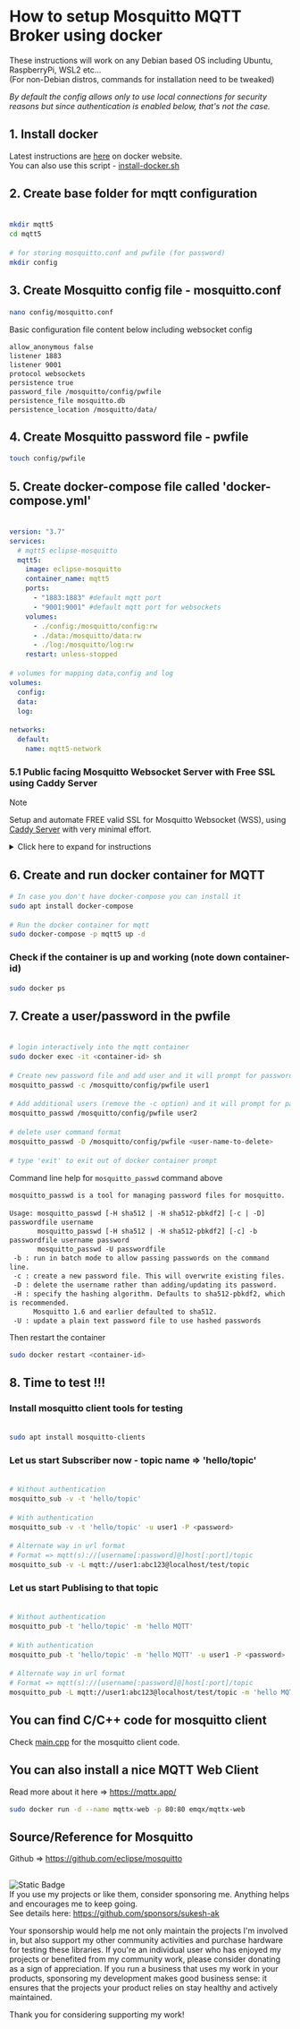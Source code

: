 # How to setup Mosquitto MQTT Broker using docker 
These instructions will work on any Debian based OS including Ubuntu, RaspberryPi, WSL2 etc...  
(For non-Debian distros, commands for installation need to be tweaked)  

_By default the config allows only to use local connections for security reasons but since authentication is enabled below, that's not the case._

## 1. Install docker

Latest instructions are [here](https://docs.docker.com/engine/install/ubuntu/) on docker website.  
You can also use this script - [install-docker.sh](/install-docker.sh)

## 2. Create base folder for mqtt configuration

```bash

mkdir mqtt5
cd mqtt5

# for storing mosquitto.conf and pwfile (for password)
mkdir config

```

## 3. Create Mosquitto config file - mosquitto.conf
```bash
nano config/mosquitto.conf
```

Basic configuration file content below including websocket config
```
allow_anonymous false
listener 1883
listener 9001
protocol websockets
persistence true
password_file /mosquitto/config/pwfile
persistence_file mosquitto.db
persistence_location /mosquitto/data/
```

## 4. Create Mosquitto password file - pwfile

```bash
touch config/pwfile
```

## 5. Create docker-compose file called 'docker-compose.yml'

```yml

version: "3.7"
services:
  # mqtt5 eclipse-mosquitto
  mqtt5:
    image: eclipse-mosquitto
    container_name: mqtt5
    ports:
      - "1883:1883" #default mqtt port
      - "9001:9001" #default mqtt port for websockets
    volumes:
      - ./config:/mosquitto/config:rw
      - ./data:/mosquitto/data:rw
      - ./log:/mosquitto/log:rw
    restart: unless-stopped

# volumes for mapping data,config and log
volumes:
  config:
  data:
  log:

networks:
  default:
    name: mqtt5-network

```
### 5.1 Public facing Mosquitto Websocket Server with Free SSL using Caddy Server

> [!NOTE]  
> Setup and automate FREE valid SSL for Mosquitto Websocket (WSS), using [Caddy Server](https://caddyserver.com/) with very minimal effort.

<details>
<summary>Click here to expand for instructions</summary>

#### Setting up CaddyServer

Lets check the steps for setting it up  
- Create folders for Caddy data and config
- Configure DNS with A record pointing to your MQTT public IP address  
- Create a config file called 'Caddyfile'
- Create a combined docker-compose file with Caddy + Mosquitto
- Create containers using docker-compose run 

#### Create folders for Caddy
```bash
# Caddy data & config files where certificates etc are stored
mkdir caddy_data
mkdir caddy_config
```

#### DNS Setup
```bash
# Create a DNS A/AAAA record pointing your domain to the public IP address
mqtt.domain.com  A  <public-IP-address-for-MQTT-instance>
```
Make sure to wait for the DNS record to complete propagation (depending on TTL). Otherwise automatic SSL creation would not work. 

#### Caddyfile for configuration
Caddy uses 2 volumes for data (storing certificates etc) & config.  
Create a file called 'Caddyfile' in the local folder for configuration, which will be mapped to /etc/caddy/Caddyfile through docker-compose file as below.

#### Content of configuration file called 'Caddyfile' 
```bash
# Config file in the current folder
touch Caddyfile
```
_Add below content to `Caddyfile`_ created above.
```
mqtt.domain.com {
        reverse_proxy ws://mqtt5:9001
}
```

#### Combined docker-compose.yml
```yaml
version: "3.7"
services:
  # mqtt5 eclipse-mosquitto
  mqtt5:
    image: eclipse-mosquitto
    container_name: mqtt5
    ports:
      - "1883:1883" #default mqtt port
      - "9001:9001" #default mqtt port for websockets
    volumes:
      - ./config:/mosquitto/config:rw
      - ./data:/mosquitto/data:rw
      - ./log:/mosquitto/log:rw
    restart: unless-stopped

  # caddy for HTTPS and reverse-proxy
  caddy:
    image: caddy:latest
    container_name: caddy
    restart: unless-stopped
    ports:
      - "80:80"
      - "443:443"
      - "443:443/udp"
    volumes:
      - ./Caddyfile:/etc/caddy/Caddyfile
      - ./caddy_data:/data
      - ./caddy_config:/config

# volumes for mapping data,config and log
volumes:
  config:
  data:
  log:
  caddy_data:
  caddy_config:

networks:
  default:
    # Caddy and mosquitto should be in the same docker network
    name: caddy-mqtt
```

```bash
# MQTT Connection URL would be 
# WSS => Websocket Secure with SSL
wss://mqtt.domain.com:443
```
#### Using MQTTX Client
![alt text](mqttx-client.png)
</details>

## 6. Create and run docker container for MQTT

```bash
# In case you don't have docker-compose you can install it
sudo apt install docker-compose

# Run the docker container for mqtt
sudo docker-compose -p mqtt5 up -d
```

### Check if the container is up and working (note down container-id)

```bash
sudo docker ps
```

## 7. Create a user/password in the pwfile

```bash

# login interactively into the mqtt container
sudo docker exec -it <container-id> sh

# Create new password file and add user and it will prompt for password
mosquitto_passwd -c /mosquitto/config/pwfile user1

# Add additional users (remove the -c option) and it will prompt for password
mosquitto_passwd /mosquitto/config/pwfile user2

# delete user command format
mosquitto_passwd -D /mosquitto/config/pwfile <user-name-to-delete>

# type 'exit' to exit out of docker container prompt

```

Command line help for `mosquitto_passwd` command above
```
mosquitto_passwd is a tool for managing password files for mosquitto.

Usage: mosquitto_passwd [-H sha512 | -H sha512-pbkdf2] [-c | -D] passwordfile username
       mosquitto_passwd [-H sha512 | -H sha512-pbkdf2] [-c] -b passwordfile username password
       mosquitto_passwd -U passwordfile
 -b : run in batch mode to allow passing passwords on the command line.
 -c : create a new password file. This will overwrite existing files.
 -D : delete the username rather than adding/updating its password.
 -H : specify the hashing algorithm. Defaults to sha512-pbkdf2, which is recommended.
      Mosquitto 1.6 and earlier defaulted to sha512.
 -U : update a plain text password file to use hashed passwords
```

Then restart the container 
```bash
sudo docker restart <container-id>
```

## 8. Time to test !!!

### Install mosquitto client tools for testing
```bash

sudo apt install mosquitto-clients

```

### Let us start Subscriber now - topic name => 'hello/topic'

```bash

# Without authentication
mosquitto_sub -v -t 'hello/topic'

# With authentication
mosquitto_sub -v -t 'hello/topic' -u user1 -P <password>

# Alternate way in url format
# Format => mqtt(s)://[username[:password]@]host[:port]/topic
mosquitto_sub -v -L mqtt://user1:abc123@localhost/test/topic

```

### Let us start Publising to that topic

```bash

# Without authentication
mosquitto_pub -t 'hello/topic' -m 'hello MQTT'

# With authentication
mosquitto_pub -t 'hello/topic' -m 'hello MQTT' -u user1 -P <password>

# Alternate way in url format 
# Format => mqtt(s)://[username[:password]@]host[:port]/topic
mosquitto_pub -L mqtt://user1:abc123@localhost/test/topic -m 'hello MQTT'

```
## You can find C/C++ code for mosquitto client
Check [main.cpp](main.cpp) for the mosquitto client code.

## You can also install a nice MQTT Web Client
Read more about it here => https://mqttx.app/  

```bash
sudo docker run -d --name mqttx-web -p 80:80 emqx/mqttx-web
```

## Source/Reference for Mosquitto
Github => https://github.com/eclipse/mosquitto

##
![Static Badge](https://img.shields.io/badge/SPONSORING-red?style=for-the-badge)    
If you use my projects or like them, consider sponsoring me. Anything helps and encourages me to keep going.  
See details here: https://github.com/sponsors/sukesh-ak  

Your sponsorship would help me not only maintain the projects I'm involved in, but also support my other community activities and purchase hardware for testing these libraries. If you're an individual user who has enjoyed my projects or benefited from my community work, please consider donating as a sign of appreciation. If you run a business that uses my work in your products, sponsoring my development makes good business sense: it ensures that the projects your product relies on stay healthy and actively maintained.

Thank you for considering supporting my work!
